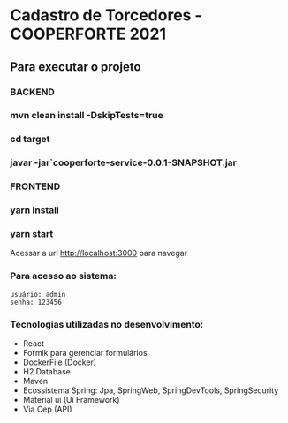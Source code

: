 # Cadastro de Torcedores - COOPERFORTE 2021

## Para executar o projeto

### BACKEND

### mvn clean install -DskipTests=true
### cd target
### javar -jar`cooperforte-service-0.0.1-SNAPSHOT.jar

### FRONTEND

### yarn install
### yarn start

Acessar a url [http://localhost:3000](http://localhost:3000) para navegar

### Para acesso ao sistema:

    usuário: admin
	senha: 123456

### Tecnologias utilizadas no desenvolvimento:

* React
* Formik para gerenciar formulários
* DockerFile (Docker)
* H2 Database
* Maven
* Ecossistema Spring: Jpa, SpringWeb, SpringDevTools, SpringSecurity
* Material ui (Ui Framework)
* Via Cep (API)
